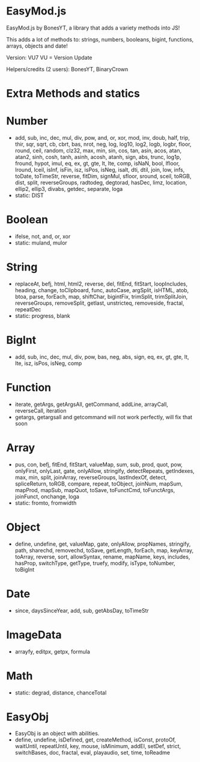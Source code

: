# EasyMod.js
EasyMod.js by BonesYT, a library that adds a variety methods into JS!

This adds a lot of methods to: strings, numbers, booleans, bigint, functions, arrays, objects and date!

Version: VU7
VU = Version Update 

Helpers/credits (2 users): BonesYT, BinaryCrown

# Extra Methods and statics
# Number
* add, sub, inc, dec, mul, div, pow, and, or, xor, mod, inv, doub, half, trip, thir, sqr, sqrt, cb, cbrt, bas, nrot, neg, log, log10, log2, logb, logbr, floor, round, ceil, random, clz32, max, min, sin, cos, tan, asin, acos, atan, atan2, sinh, cosh, tanh, asinh, acosh, atanh, sign, abs, trunc, log1p, fround, hypot, imul, eq, ex, gt, gte, lt, lte, comp, isNaN, bool, lfloor, lround, lceil, isInf, isFin, isz, isPos, isNeg, isalt, dti, dtil, join, low, infs, toDate, toTimeStr, reverse, fitDim, signMul, sfloor, sround, sceil, toRGB, dist, split, reverseGroups, radtodeg, degtorad, hasDec, limz, location, ellip2, ellip3, divabs, getdec, separate, loga
* static: DIST
# Boolean
* ifelse, not, and, or, xor
* static: muland, mulor
# String
* replaceAt, befj, html, html2, reverse, del, fitEnd, fitStart, loopIncludes, heading, change, toClipboard, func, autoCase, argSplit, isHTML, atob, btoa, parse, forEach, map, shiftChar, bigintFix, trimSplit, trimSplitJoin, reverseGroups, removeSplit, getlast, unstricteq, removeside, fractal, repeatDec
* static: progress, blank
# BigInt
* add, sub, inc, dec, mul, div, pow, bas, neg, abs, sign, eq, ex, gt, gte, lt, lte, isz, isPos, isNeg, comp
# Function
* iterate, getArgs, getArgsAll, getCommand, addLine, arrayCall, reverseCall, iteration
* getargs, getargsall and getcommand will not work perfectly, will fix that soon
# Array
* pus, con, befj, fitEnd, fitStart, valueMap, sum, sub, prod, quot, pow, onlyFirst, onlyLast, gate, onlyAllow, stringify, detectRepeats, getIndexes, max, min, split, joinArray, reverseGroups, lastIndexOf, detect, spliceReturn, toRGB, compare, repeat, toObject, joinNum, mapSum, mapProd, mapSub, mapQuot, toSave, toFunctCmd, toFunctArgs, joinFunct, onchange, loga
* static: fromto, fromwidth
# Object
* define, undefine, get, valueMap, gate, onlyAllow, propNames, stringify, path, sharechd, removechd, toSave, getLength, forEach, map, keyArray, toArray, reverse, sort, allowSyntax, rename, mapName, keys, includes, hasProp, switchType, getType, truefy, modify, isType, toNumber, toBigInt
# Date
* since, daysSinceYear, add, sub, getAbsDay, toTimeStr
# ImageData
* arrayfy, editpx, getpx, formula
# Math
* static: degrad, distance, chanceTotal

# EasyObj
* EasyObj is an object with abilities.
* define, undefine, isDefined, get, createMethod, isConst, protoOf, waitUntil, repeatUntil, key, mouse, isMinimum, addEl, setDef, strict, switchBases, doc, fractal, eval, playaudio, set, time, toReadme
